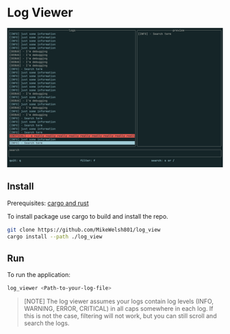 # Log Viewer

![Main Screen](./screenshots/main_view.png) 

## Install

Prerequisites: [cargo and rust](https://doc.rust-lang.org/book/ch01-01-installation.html) 

To install package use cargo to build and install the repo.
```bash
git clone https://github.com/MikeWelsh801/log_view
cargo install --path ./log_view
```

## Run
To run the application:
```bash
log_viewer <Path-to-your-log-file>
```

> [NOTE]
> The log viewer assumes your logs contain log levels (INFO, WARNING, ERROR, 
CRITICAL) in all caps somewhere in each log. If this is not the case, filtering 
will not work, but you can still scroll and search the logs.
